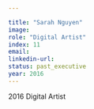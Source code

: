 ```yaml
---

title: "Sarah Nguyen"
image:
role: "Digital Artist"
index: 11
email:
linkedin-url:
status: past_executive
year: 2016
---
```

2016 Digital Artist

